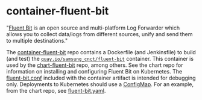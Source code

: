 # container-fluent-bit
"[Fluent Bit](http://fluentbit.io/) is an open source and multi-platform Log Forwarder which allows you to collect data/logs from different sources, unify and send them to multiple destinations."

The [container-fluent-bit](https://github.com/samsung-cnct/container-fluent-bit) repo contains a Dockerfile (and Jenkinsfile) to build (and test) the [`quay.io/samsung_cnct/fluent-bit`](https://quay.io/repository/samsung_cnct/fluent-bit) container. This container is used by the [chart-fluent-bit](https://github.com/samsung-cnct/chart-fluent-bit) repo, among others. See the chart repo for information on installing and configuring Fluent Bit on Kubernetes. The [fluent-bit.conf](https://github.com/samsung-cnct/container-fluent-bit/blob/master/fluent-bit.conf) included with the container artifact is intended for debugging only. Deployments to Kubernetes should use a [ConfigMap](https://kubernetes.io/docs/tasks/configure-pod-container/configmap/). For an example, from the chart repo, see [fluent-bit.yaml](https://github.com/samsung-cnct/chart-fluent-bit/blob/master/fluent-bit.yaml).

